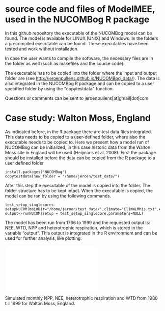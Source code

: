 # source code and files of ModelMEE, used in the NUCOMBog R package

In this github repository the executable of the NUCOMBog model can be found. The model is available for LINUX (UNIX) and Windows. In the folders a precompiled executable can be found. These executables have been tested and work without installation.

In case the user wants to compile the software, the necessary files are in the folder as well (such as makefiles and the source code).

The executable has to be copied into the folder where the input and output folder are (see http://jeroenpullens.github.io/NUCOMBog_data/). The data is also integrated in the NUCOMBog R package and can be copied to a user specified folder by using the "copytestdata" function.

Questions or comments can be sent to jeroenpullens[at]gmail[dot]com

# Case study: Walton Moss, England
As indicated before, in the R package there are test data files integrated. This data needs to be copied to a user-defined folder, where also the executable needs to be copied to. Here we present how a model run of NUCOMBog can be initialized, in this case historic data from the Walton Moss site in England will be used (Heijmans et al. 2008). First the package should be installed before the data can be copied from the R package to a user defined folder

```{r}
install.packages("NUCOMBog")
copytestdata(new_folder = "/home/jeroen/test_data/")
```

After this step the executable of the model is copied into the folder. The folder structure has to be kept intact. When the executable is copied, the model can be ran by using the following commands.

```{r}
test_setup_singlecore<-setupNUCOM(mainDir="/home/jeroen/test_data/",climate="ClimWLMhis.txt",environment="EnvWLMhis.txt",inival="inivalWLMhis.txt",start=1766,end=1999,type=c("NEE","WTD","NPP","hetero_resp"),parallel=F)
output<-runNUCOM(setup = test_setup_singlecore,parameters=NULL)
```
The model has been run from 1766 to 1999 and the requested output is: NEE, WTD, NPP and heterotrophic respiration, which is stored in the variable “output”. This output is integrated in the R environment and can be used for further analysis, like plotting.

![plot_WaltonMoss](jeroenpullens.github.com/source_modelMEE/images/WaltonMoss.pdf?raw=true)
 
Simulated monthly NPP, NEE, heterotrophic respiration and WTD from 1980 till 1999 for Walton Moss, England.



